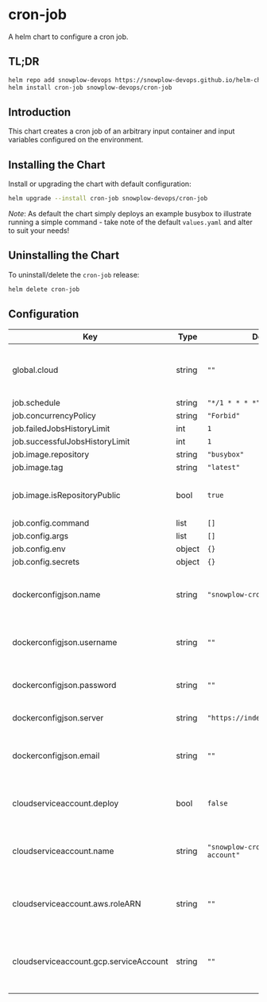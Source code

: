# cron-job

A helm chart to configure a cron job.

## TL;DR

```bash
helm repo add snowplow-devops https://snowplow-devops.github.io/helm-charts
helm install cron-job snowplow-devops/cron-job
```

## Introduction

This chart creates a cron job of an arbitrary input container and input variables configured on the environment.

## Installing the Chart

Install or upgrading the chart with default configuration:

```bash
helm upgrade --install cron-job snowplow-devops/cron-job
```

_Note_: As default the chart simply deploys an example busybox to illustrate running a simple command - take note of the default `values.yaml` and alter to suit your needs!

## Uninstalling the Chart

To uninstall/delete the `cron-job` release:

```bash
helm delete cron-job
```

## Configuration

| Key | Type | Default | Description |
|-----|------|---------|-------------|
| global.cloud | string | `""` | Cloud specific bindings (options: aws, gcp) |
| job.schedule | string | `"*/1 * * * *"` |  |
| job.concurrencyPolicy | string | `"Forbid"` |  |
| job.failedJobsHistoryLimit | int | `1` |  |
| job.successfulJobsHistoryLimit | int | `1` |  |
| job.image.repository | string | `"busybox"` |  |
| job.image.tag | string | `"latest"` |  |
| job.image.isRepositoryPublic | bool | `true` | Whether the repository is public |
| job.config.command | list | `[]` |  |
| job.config.args | list | `[]` |  |
| job.config.env | object | `{}` |  |
| job.config.secrets | object | `{}` |  |
| dockerconfigjson.name | string | `"snowplow-cron-job-dockerhub"` | Name of the secret to use for the private repository |
| dockerconfigjson.username | string | `""` | Username for the private repository |
| dockerconfigjson.password | string | `""` | Password for the private repository |
| dockerconfigjson.server | string | `"https://index.docker.io/v1/"` | Repository server URL |
| dockerconfigjson.email | string | `""` | Email address for user of the private repository |
| cloudserviceaccount.deploy | bool | `false` | Whether to create a service-account |
| cloudserviceaccount.name | string | `"snowplow-cron-job-service-account"` | Name of the service-account to create |
| cloudserviceaccount.aws.roleARN | string | `""` | IAM Role ARN to bind to the k8s service account |
| cloudserviceaccount.gcp.serviceAccount | string | `""` | Service Account email to bind to the k8s service account |
